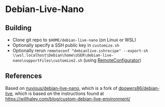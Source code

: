 # Debian-Live-Nano

## Building
* Clone git repo to `$HOME/debian-live-nano` (on Linux or WSL)
* Optionally specify a SSH public key in `customize.sh`
* Optionally rerun `remoteconf "debianlive.sshrecipe" --export-sh \\wsl.localhost\Debian\home\USER\debian-live-nano\supportFiles\customize2.sh` (using [RemoteConfigurator](https://github.com/alnkesq/RemoteConfigurator))


## References

Based on [nuvious/debian-live-nano](https://github.com/nuvious/debian-live-nano/), which is a fork of [dpowers86/debian-live](https://github.com/dpowers86/debian-live]), which is based on the instructions found at https://willhaley.com/blog/custom-debian-live-environment/
